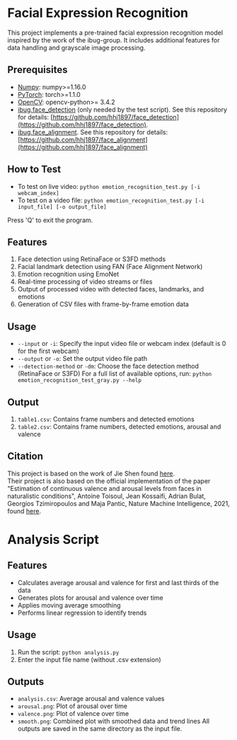 # Facial Expression Recognition
This project implements a pre-trained facial expression recognition model inspired by the work of the ibug-group. It includes additional features for data handling and grayscale image processing.  

## Prerequisites
* [Numpy](https://www.numpy.org/): numpy>=1.16.0
* [PyTorch](https://pytorch.org/): torch>=1.1.0
* [OpenCV](https://opencv.org/): opencv-python>= 3.4.2
* [ibug.face_detection](https://github.com/hhj1897/face_detection) (only needed by the test script). See this repository for details: [https://github.com/hhj1897/face_detection](https://github.com/hhj1897/face_detection).
* [ibug.face_alignment](https://github.com/hhj1897/face_alignment). See this repository for details: [https://github.com/hhj1897/face_alignment](https://github.com/hhj1897/face_alignment)  

## How to Test
* To test on live video: `python emotion_recognition_test.py [-i webcam_index]`
* To test on a video file: `python emotion_recognition_test.py [-i input_file] [-o output_file]`  
  
Press 'Q' to exit the program.

## Features
1. Face detection using RetinaFace or S3FD methods
2. Facial landmark detection using FAN (Face Alignment Network)
3. Emotion recognition using EmoNet
4. Real-time processing of video streams or files
5. Output of processed video with detected faces, landmarks, and emotions
6. Generation of CSV files with frame-by-frame emotion data

## Usage
* `--input` or `-i`: Specify the input video file or webcam index (default is 0 for the first webcam)
* `--output` or `-o`: Set the output video file path
* `--detection-method` or `-dm`: Choose the face detection method (RetinaFace or S3FD)
For a full list of available options, run:
`python emotion_recognition_test_gray.py --help`

## Output
1. `table1.csv`: Contains frame numbers and detected emotions
2. `table2.csv`: Contains frame numbers, detected emotions, arousal and valence

## Citation
This project is based on the work of Jie Shen found [here](https://github.com/hhj1897/emotion_recognition).  
Their project is also based on the official implementation of the paper "Estimation of continuous valence and arousal levels from faces in naturalistic conditions", Antoine Toisoul, Jean Kossaifi, Adrian Bulat, Georgios Tzimiropoulos and Maja Pantic, Nature Machine Intelligence, 2021, found [here](https://github.com/face-analysis/emonet).

# Analysis Script
## Features
* Calculates average arousal and valence for first and last thirds of the data
* Generates plots for arousal and valence over time
* Applies moving average smoothing
* Performs linear regression to identify trends

## Usage
  1. Run the script: `python analysis.py`
  2. Enter the input file name (without .csv extension)

## Outputs
* `analysis.csv`: Average arousal and valence values
* `arousal.png`: Plot of arousal over time
* `valence.png`: Plot of valence over time
* `smooth.png`: Combined plot with smoothed data and trend lines
All outputs are saved in the same directory as the input file.



